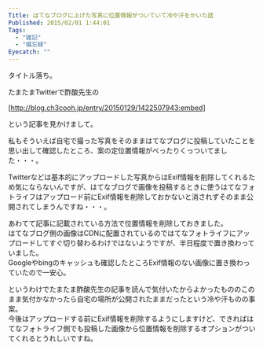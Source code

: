```yaml
---
Title: はてなブログに上げた写真に位置情報がついていて冷や汗をかいた話
Published: 2015/02/01 1:44:01
Tags:
  - "雑記"
  - "備忘録"
Eyecatch: ""
---
```

タイトル落ち。  

たまたまTwitterで酢酸先生の

[http://blog.ch3cooh.jp/entry/20150129/1422507943:embed]

という記事を見かけまして。  



私もそういえば自宅で撮った写真をそのままはてなブログに投稿していたことを思い出して確認したところ、案の定位置情報がべったりくっついてました・・・。  


Twitterなどは基本的にアップロードした写真からはExif情報を削除してくれるため気にならないんですが、はてなブログで画像を投稿するときに使うはてなフォトライフはアップロード前にExif情報を削除しておかないと消されずそのまま公開されてしまうんですね・・・。  

あわてて記事に記載されている方法で位置情報を削除しておきました。  
はてなブログ側の画像はCDNに配置されているのではてなフォトライフにアップロードしてすぐ切り替わるわけではないようですが、半日程度で置き換わっていました。  
Googleやbingのキャッシュも確認したところExif情報のない画像に置き換わっていたので一安心。

というわけでたまたま酢酸先生の記事を読んで気付いたからよかったもののこのまま気付かなかったら自宅の場所が公開されたままだったという冷や汗ものの事案。  
今後はアップロードする前にExif情報を削除するようにしますけど、できればはてなフォトライフ側でも投稿した画像から位置情報を削除するオプションがついてくれるとうれしいですね。  


